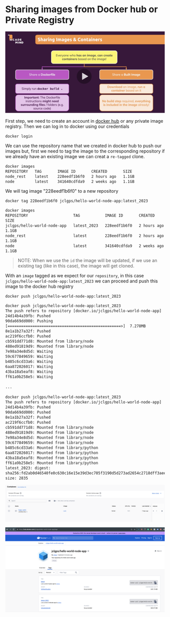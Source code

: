 # Sharing images from Docker hub or Private Registry

![udemy-logic-behind-sharing-an-image.png](udemy-logic-behind-sharing-an-image.png)

First step, we need to create an account in [docker hub](https://hub.docker.com/) or any private image registry. 
Then we can log in to docker using our credentials

```shell
docker login
```

We can use the repository name that we created in docker hub to push our images
but, first we need to tag the image to the corresponding repository
if we already have an existing image we can creat a `re-tagged` clone.

```shell-output
docker images
REPOSITORY   TAG       IMAGE ID       CREATED       SIZE
node_rest    latest    228eedf1b6f0   2 hours ago   1.1GB
node         latest    341640cdfda9   2 weeks ago   1.1GB
```

We will tag image "228eedf1b6f0" to a new repository
```shell
docker tag 228eedf1b6f0 jclgps/hello-world-node-app:latest_2023
```

```shell-output
docker images                                                  
REPOSITORY                    TAG           IMAGE ID       CREATED       SIZE
jclgps/hello-world-node-app   latest_2023   228eedf1b6f0   2 hours ago   1.1GB
node_rest                     latest        228eedf1b6f0   2 hours ago   1.1GB
node                          latest        341640cdfda9   2 weeks ago   1.1GB
```

> NOTE: When we use the `id` the image will be updated, if we use an existing tag (like in this case),
> the image will get cloned.


With an `image` tagged as we expect for our `repository`, in this case `jclgps/hello-world-node-app:latest_2023`
we can proceed and push this image to the docker hub registry

```shell
docker push jclgps/hello-world-node-app:latest_2023
```

```shell-output
docker push jclgps/hello-world-node-app:latest_2023
The push refers to repository [docker.io/jclgps/hello-world-node-app]
24d14b4a39fb: Pushed 
90da669dd000: Pushing [==================================================>]  7.278MB
8e1a1b27a32f: Pushed 
ac219f6ccfb0: Pushed 
cb591dd771d8: Mounted from library/node 
488ed91819d9: Mounted from library/node 
7e98a34e8d5d: Waiting 
59c677849659: Waiting 
b485c6cd33a6: Waiting 
6aa872026017: Waiting 
43ba18a5eaf8: Waiting 
ff61a9b258e5: Waiting 

...

docker push jclgps/hello-world-node-app:latest_2023
The push refers to repository [docker.io/jclgps/hello-world-node-app]
24d14b4a39fb: Pushed 
90da669dd000: Pushed 
8e1a1b27a32f: Pushed 
ac219f6ccfb0: Pushed 
cb591dd771d8: Mounted from library/node 
488ed91819d9: Mounted from library/node 
7e98a34e8d5d: Mounted from library/node 
59c677849659: Mounted from library/node 
b485c6cd33a6: Mounted from library/python 
6aa872026017: Mounted from library/python 
43ba18a5eaf8: Mounted from library/python 
ff61a9b258e5: Mounted from library/python 
latest_2023: digest: sha256:fd2ab0d46540fe0c630c16e15e39d3ec705f3190d5d273ad2654c2718dff3aee size: 2835
```

![docker-hub-local-images.png](docker-hub-local-images.png)

![docker-hub-website.png](docker-hub-website.png)
